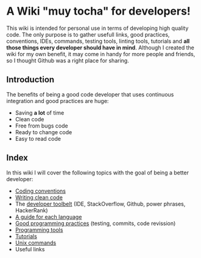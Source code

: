 # A Wiki "muy tocha" for developers!

This wiki is intended for personal use in terms of developing high quality code. The only purpose is to gather usefull links, good practices, conventions, IDEs, commands, testing tools, linting tools, tutorials and **all those things every developer should have in mind**. Although I created the wiki for my own benefit, it may come in handy for more people and friends, so I thought Github was a right place for sharing.

## Introduction

The benefits of being a good code developer that uses continuous integration and good practices are huge:
- Saving **a lot** of time
- Clean code
- Free from bugs code
- Ready to change code
- Easy to read code

## Index

In this wiki I will cover the following topics with the goal of being a better developer:

* [Coding conventions](https://github.com/Catacrockers/WikiTocha/blob/master/coding_conventions.md)
* [Writing clean code](https://github.com/Catacrockers/WikiTocha/blob/master/clean_code.md)
* The [developer toolbelt](https://github.com/Catacrockers/WikiTocha/blob/master/developer_toolbelt.md) (IDE, StackOverflow, Github, power phrases, HackerRank)
* [A guide for each language](https://github.com/Catacrockers/WikiTocha/blob/master/a_guide_for_each_language.md)
* [Good programming practices](good-programming-practices) (testing, commits, code revission)
* [Programming tools](https://github.com/Catacrockers/WikiTocha/blob/master/goog_practices.md)
* [Tutorials](https://github.com/Catacrockers/WikiTocha/blob/master/tutorials.md)
* [Unix commands](https://github.com/Catacrockers/WikiTocha/blob/master/unix_commands.md)
* Useful links
